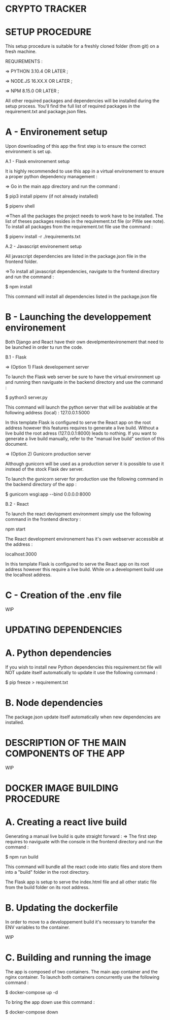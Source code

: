 # CRYPTO TRACKER

# SETUP PROCEDURE

This setup procedure is suitable for a freshly cloned folder (from git) on a fresh machine.

REQUIREMENTS :

=> PYTHON 3.10.4 OR LATER ;

=> NODE.JS 16.XX.X OR LATER ;

=> NPM 8.15.0 OR LATER ;

All other required packages and dependencies will be installed during the setup process. You'll find the full list of required packages in the requirement.txt and package.json files.



# A - Environement setup

Upon downloading of this app the first step is to ensure the correct environment is set up.


A.1 - Flask environement setup

It is highly recommended to use this app in a virtual environement to ensure a proper python dependency management :

=> Go in the main app directory and run the command :

$ pip3 install pipenv       (if not already installed)

$ pipenv shell

=>Then all the packages the project needs to work have to be installed. The list of theses packages resides in the requirement.txt file (or Pifile see note). To install all packages from the requirement.txt file use the command :

$ pipenv install -r ./requirements.txt


A.2 - Javascript environement setup

All javascript dependencies are listed in the package.json file in the frontend folder.

=>To install all javascript dependencies, navigate to the frontend directory and run the command :
    
$ npm install

This command will install all dependencies listed in the package.json file



# B - Launching the developpement environement

Both Django and React have their own develpmentevironement that need to be launched in order tu run the code.


B.1 - Flask

=> (Option 1) Flask developement server 

To launch the Flask web server be sure to have the virtual environment up and running then naviguate in the backend directory and use the command :

$ python3 server.py

This command will launch the python server that will be avaiblable at the following address (local) : 127.0.0.1:5000

In this template Flask is configured to serve the React app on the root address however this features requires to generate a live build. Without a live build the root adress (127.0.0.1:8000) leads to nothing. If you want to generate a live build manually, refer to the "manual live build" section of this document.

=> (Option 2) Gunicorn production server  

Although gunicorn will be used as a production server it is possible to use it instead of the stock Flask dev server.

To launch the gunicorn server for production use the following command in the backend directory of the app :

$ gunicorn wsgi:app --bind 0.0.0.0:8000


B.2 - React

To launch the react devlopment environment simply use the following command in the frontend directory :

npm start

The React development environement has it's own webserver accessible at the address :

localhost:3000

In this template Flask is configured to serve the React app on its root address however this require a live build. While on a development build use the localhost address.


# C - Creation of the .env file

WIP 


# UPDATING DEPENDENCIES

# A. Python dependencies

If you wish to install new Python dependencies this requirement.txt file will NOT update itself automatically to update it use the following command :

$ pip freeze > requirement.txt


# B. Node dependencies

The package.json update itself automatically when new dependencies are installed.


# DESCRIPTION OF THE MAIN COMPONENTS OF THE APP

WIP

# DOCKER IMAGE BUILDING PROCEDURE

# A. Creating a react live build

Generating a manual live build is quite straight forward :
=> The first step requires to naviguate with the console in the frontend directory and run the command :

$ npm run build

This command will bundle all the react code into static files and store them into a "build" folder in the root  directory.

The Flask app is setup to serve the index.html file and all other static file from the build folder on its root address.


# B. Updating the dockerfile

In order to move to a developpement build it's necessary to transfer the ENV variables to the container.

WIP


# C. Building and running the image

The app is composed of two containers. The main app container and the nginx container. To launch both containers concurrently use the following command :

$ docker-compose up -d

To bring the app down use this command :

$ docker-compose down 
